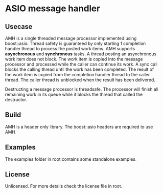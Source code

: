 # ASIO message handler


## Usecase
AMH is a single threaded message processor implemented using boost::asio. Thread safety is guaranteed by only starting 1 completion 
handler thread to process the posted work items. AMH supports **asynchronous** and **synchronous** tasks.
A thread posting an asynchronous work item does not block. The work item is copied into the message processor and processed while the caller can continue its work.
A sync call blocks the calling thread until the work has been completed. The result of the work item is copied from the completion handler thread to the caller thread. The caller thread is unblocked when the result has been delivered.

Destructing a message processor is threadsafe. The processor will finish all remaining work in its queue while it blocks the thread that called the destructor. 

## Build
AMH is a header only library. The boost::asio headers are required to use AMH. 

## Examples
The examples folder in root contains some standalone examples.

## License
Unlicensed. For more details check the license file in root.
